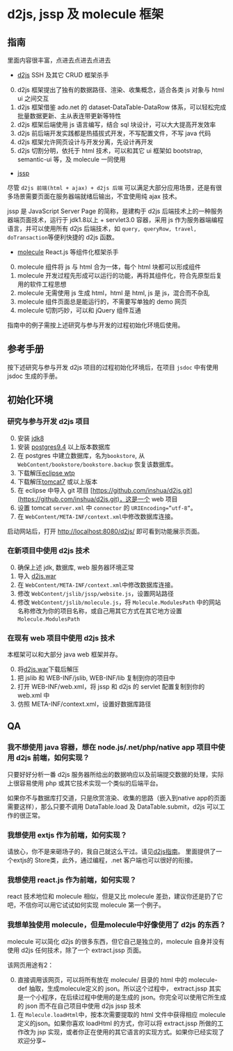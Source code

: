 # d2js, jssp 及 molecule 框架

## 指南

里面内容很丰富，点进去点进去点进去

* [d2js](WebContent/guide/d2js.md) SSH 及其它 CRUD 框架杀手

0. d2js 框架提出了独有的数据路径、渲染、收集概念，适合各类 js 对象与 html ui 之间交互
0. d2js 框架借鉴 ado.net 的 dataset-DataTable-DataRow 体系，可以轻松完成批量数据更新、主从表连带更新等特性
0. d2js 框架后端使用 js 语言编写，结合 sql 块设计，可以大大提高开发效率
0. d2js 前后端开发实践都是热插拔式开发，不写配置文件，不写 java 代码
0. d2js 框架允许网页设计与开发分离，先设计再开发
0. d2js 切割分明，依托于 html 技术，可以和其它 ui 框架如 bootstrap, semantic-ui 等，及 molecule 一同使用

* [jssp](WebContent/guide/jssp.md)

尽管 `d2js 前端(html + ajax) + d2js 后端` 可以满足大部分应用场景，还是有很多场景需要页面在服务器端就绪后输出，不宜使用纯 ajax 技术。

jssp 是 JavaScript Server Page 的简称，是建构于 d2js 后端技术上的一种服务器端页面技术，运行于 jdk1.8以上 + servlet3.0 容器，采用 js 作为服务器端编程语言，并可以使用所有 d2js 后端技术，如 `query, queryRow, travel, doTransaction`等便利快捷的 d2js 函数。

* [molecule](WebContent/guide/molecule.md) React.js 等组件化框架杀手

0. molecule 组件将 js 与 html 合为一体，每个 html 块都可以形成组件
0. molecule 开发过程先形成可以运行的功能，再将其组件化，符合先原型后复用的软件工程思想
0. molecule 无需使用 js 生成 html，html 是 html, js 是 js，混合而不杂乱
0. molecule 组件页面总是能运行的，不需要写单独的 demo 网页
0. molecule 切割巧妙，可以和 jQuery 组件互通

指南中的例子需按上述研究与参与开发的过程初始化环境后使用。

## 参考手册

按下述研究与参与开发 d2js 项目的过程初始化环境后，在项目 `jsdoc` 中有使用 jsdoc 生成的手册。

## 初始化环境

### 研究与参与开发 d2js 项目
0. 安装  [jdk8](http://www.oracle.com/technetwork/java/javase/downloads/jdk8-downloads-2133151.html)
0. 安装 [postgres9.4](http://www.postgresql.org/) 以上版本数据库
0. 在 postgres 中建立数据库，名为`bookstore`, 从 `WebContent/bookstore/bookstore.backup` 恢复该数据库。
0. 下载解压[eclipse wtp](http://www.eclipse.org/webtools/)
0. 下载解压[tomcat7](http://tomcat.apache.org/download-70.cgi) 或以上版本
0. 在 eclipse 中导入 git 项目 [https://github.com/inshua/d2js.git](https://github.com/inshua/d2js.git)，这是一个 web 项目
0. 设置 tomcat `server.xml` 中 `connector` 的 `URIEncoding=”utf-8”`。
0. 在 `WebContent/META-INF/context.xml`中修改数据库连接。

启动网站后，打开 [http://localhost:8080/d2js/](http://localhost:8080/d2js/) 即可看到功能展示页面。

### 在新项目中使用 d2js 技术

0. 确保上述 jdk, 数据库, web 服务器环境正常
0. 导入 [d2js.war](./org.siphon.d2js.war?raw=true)
0. 在 `WebContent/META-INF/context.xml`中修改数据库连接。
0. 修改 `WebContent/jslib/jssp/website.js`，设置网站路径
0. 修改 `WebContent/jslib/molecule.js`，将 `Molecule.ModulesPath` 中的网站名称修改为你的项目名称，或自己用其它方式在其它地方设置`Molecule.ModulesPath`

### 在现有 web 项目中使用 d2js 技术

本框架可以和大部分 java web 框架并存。

0. 将[d2js.war](./org.siphon.d2js.war?raw=true)下载后解压
0. 把 jslib 和 WEB-INF/jslib, WEB-INF/lib 复制到你的项目中
0. 打开 WEB-INF/web.xml，将 jssp 和 d2js 的 servlet 配置复制到你的 web.xml 中
0. 仿照 META-INF/context.xml，设置好数据库路径 

## QA

### 我不想使用 java 容器，想在 node.js/.net/php/native app 项目中使用 d2js 前端，如何实现？

只要好好分析一番 d2js 服务器所给出的数据响应以及前端提交数据的处理，实际上很容易使用 php 或其它技术实现一个类似的后端平台。

如果你不与数据库打交道，只是欣赏渲染、收集的思路（嵌入到native app的页面需要这样），那么只要不调用 DataTable.load 及 DataTable.submit，d2js 可以工作的很正常。

### 我想使用 extjs 作为前端，如何实现？

请放心，你不是来砸场子的，我自己就这么干过。请见[d2js指南](WebContent/guide/d2js-2.md)。 里面提供了一个extjs的 Store类，此外，通过编程，.net 客户端也可以很好的衔接。

### 我想使用 react.js 作为前端，如何实现？

react 技术地位和 molecule 相似，但是又比 molecule 差劲，建议你还是扔了它吧，不信你可以用它试试如何实现 molecule 第一个例子。

### 我想单独使用 molecule，但是molecule中好像使用了 d2js 的东西？

molecule 可以简化 d2js 的很多东西，但它自己是独立的，molecule 自身并没有使用 d2js 任何技术，除了一个 extract.jssp 页面。

该网页用途有2：

0. 直接调用该网页，可以将所有放在 molecule/ 目录的 html 中的 molecule-def 抽取，生成molecule定义的 json。所以这个过程中， extract.jssp 其实是一个小程序，在后续过程中使用的是生成的 json。你完全可以使用它所生成的 json 而不在自己项目中使用 d2js jssp 技术
0. 在 `Molecule.loadHtml`中，按本次需要提取的  html 文件中获得相应 molecule定义的json。如果你喜欢 loadHtml 的方式，你可以将 extract.jssp 所做的工作改为 jsp 实现，或者你正在使用的其它语言的实现方式。如果你已经实现了欢迎分享~



